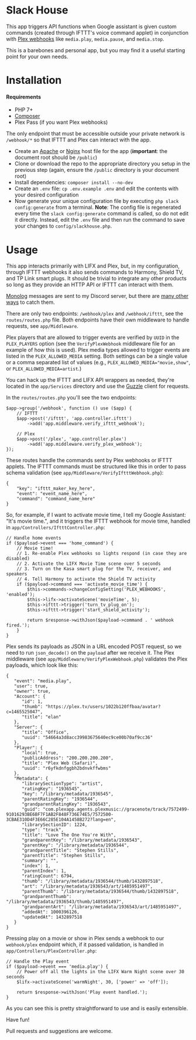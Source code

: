 # Slack House

This app triggers API functions when Google assistant is given custom commands (created through IFTTT's voice command applet) in conjunction with [Plex webhooks](https://support.plex.tv/articles/115002267687-webhooks/) like `media.play`, `media.pause`, and `media.stop`.

This is a barebones and personal app, but you may find it a useful starting point for your own needs.

# Installation

#### Requirements

- PHP 7+
- [Composer](https://getcomposer.org/)
- Plex Pass (if you want Plex webhooks)

The only endpoint that must be accessible outside your private network is `/webhook/*` so that IFTTT and Plex can interact with the app.

- Create an [Apache](https://httpd.apache.org/docs/2.4/vhosts/examples.html) or [Nginx](https://www.nginx.com/resources/wiki/start/topics/examples/full/) host file for the app (**important**: the document root should be `/public`)
- Clone or download the repo to the appropriate directory you setup in the previous step (again, ensure the `/public` directory is your document root)
- Install dependencies: `composer install --no-dev`
- Create an `.env` file: `cp .env.example .env` and edit the contents with your desired configuration
- Now generate your unique configuration file by executing `php slack config:generate` from a terminal. **Note**: The config file is regenerated every time the `slack config:generate` command is called, so do not  edit it directly. Instead, edit the `.env` file and then run the command to save your changes to `config/slackhouse.php`.

# Usage

This app interacts primarily with LIFX and Plex, but, in my configuration, through IFTTT webhooks it also sends commands to Harmony, Shield TV, and TP Link smart plugs. It should be trivial to integrate any other products so long as they provide an HTTP API or IFTTT can interact with them.

[Monolog](https://github.com/Seldaek/monolog) messages are sent to my Discord server, but there are [many other ways](https://github.com/Seldaek/monolog/blob/master/doc/02-handlers-formatters-processors.md#handlers) to catch them.

There are only two endpoints: `/webhook/plex` and `/webhook/ifttt`, see the `routes/routes.php` file. Both endpoints have their own middleware to handle requests, see `app/Middleware`. 

Plex players that are allowed to trigger events are verified by `UUID` in the `PLEX_PLAYERS` option (see the `VerifyPlexWebhook` middleware file for an example of how this is used). Plex media types allowed to trigger events are listed in the `PLEX_ALLOWED_MEDIA` setting. Both settings can be a single value or a comma separated list of values (e.g., `PLEX_ALLOWED_MEDIA="movie,show"`, or `PLEX_ALLOWED_MEDIA=artist`.)

You can hack up the IFTTT and LIFX API wrappers as needed, they're located in the `app/Services` directory and use the [Guzzle](https://github.com/guzzle/guzzle) client for requests.

In the `routes/routes.php` you'll see the two endpoints:

```
$app->group('/webhook', function () use ($app) {
    // IFTTT
    $app->post('/ifttt', 'app.controller.ifttt')
        ->add('app.middleware.verify_ifttt_webhook');
    
    // Plex
    $app->post('/plex', 'app.controller.plex')
        ->add('app.middleware.verify_plex_webhook');
});
```

These routes handle the commands sent by Plex webhooks or IFTTT applets. The IFTTT commands must be structured like this in order to pass schema validation (see `app/Middleware/VerifyIftttWebhook.php`):

```
{
    "key": "ifttt_maker_key_here",
    "event": "event_name_here",
    "command": "command_name_here"
}
```

So, for example, if I want to activate movie time, I tell my Google Assistant: "It's movie time.", and it triggers the IFTTT webhook for movie time, handled in `app/Controllers/IftttController.php`:

```
// Handle home events
if ($payload->event === 'home_command') {
    // Movie time!
    // 1. Re-enable Plex webhooks so lights respond (in case they are disabled)
    // 2. Activate the LIFX Movie Time scene over 5 seconds
    // 3. Turn on the Kasa smart plug for the TV, receiver, and speakers
    // 4. Tell Harmony to activate the Shield TV activity
    if ($payload->command === 'activate_movie_time') {
        $this->commands->changeConfigSetting('PLEX_WEBHOOKS', 'enabled');
        $this->lifx->activateScene('movieTime', 5);
        $this->ifttt->trigger('turn_tv_plug_on');
        $this->ifttt->trigger('start_shield_activity');

        return $response->withJson($payload->command . ' webhook fired.');
    }
}
```

Plex sends its payloads as JSON in a URL encoded POST request, so we need to run `json_decode()` on the `payload` after we receive it. The Plex middleware (see `app/Middleware/VerifyPlexWebhook.php`) validates the Plex payloads, which look like this:

```
{
   "event": "media.play",
   "user": true,
   "owner": true,
   "Account": {
      "id": 1,
      "thumb": "https://plex.tv/users/1022b120ffbaa/avatar?c=1465525047",
      "title": "elan"
   },
   "Server": {
      "title": "Office",
      "uuid": "54664a3d8acc39983675640ec9ce00b70af9cc36"
   },
   "Player": {
      "local": true,
      "publicAddress": "200.200.200.200",
      "title": "Plex Web (Safari)",
      "uuid": "r6yfkdnfggbh2bdnvkffwbms"
   },
   "Metadata": {
      "librarySectionType": "artist",
      "ratingKey": "1936545",
      "key": "/library/metadata/1936545",
      "parentRatingKey": "1936544",
      "grandparentRatingKey": "1936543",
      "guid": "com.plexapp.agents.plexmusic://gracenote/track/7572499-91016293BE6BF7F1AB2F848F736E74E5/7572500-3CBAE310D4F3E66C285E104A1458B272?lang=en",
      "librarySectionID": 1224,
      "type": "track",
      "title": "Love The One You're With",
      "grandparentKey": "/library/metadata/1936543",
      "parentKey": "/library/metadata/1936544",
      "grandparentTitle": "Stephen Stills",
      "parentTitle": "Stephen Stills",
      "summary": "",
      "index": 1,
      "parentIndex": 1,
      "ratingCount": 6794,
      "thumb": "/library/metadata/1936544/thumb/1432897518",
      "art": "/library/metadata/1936543/art/1485951497",
      "parentThumb": "/library/metadata/1936544/thumb/1432897518",
      "grandparentThumb": "/library/metadata/1936543/thumb/1485951497",
      "grandparentArt": "/library/metadata/1936543/art/1485951497",
      "addedAt": 1000396126,
      "updatedAt": 1432897518
   }
}
```

Pressing play on a movie or show in Plex sends a webhook to our `webhook/plex` endpoint which, if it passed validation, is handled in `app/Controllers/PlexController.php`:

```
// Handle the Play event
if ($payload->event === 'media.play') {
    // Power off all the lights in the LIFX Warm Night scene over 30 seconds
    $lifx->activateScene('warmNight', 30, ['power' => 'off']);

    return $response->withJson('Play event handled.');
}
```

As you can see this is pretty straightforward to use and is easily extensible.

Have fun!

Pull requests and suggestions are welcome.
